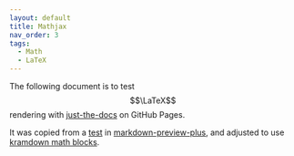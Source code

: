 ```yaml
---
layout: default
title: Mathjax
nav_order: 3
tags:
  - Math
  - LaTeX
---
```


The following document is to test $$\LaTeX$$ rendering with
[just-the-docs](https://github.com/pmarsceill/just-the-docs) on GitHub Pages.

It was copied from a
[test](https://github.com/atom-community/markdown-preview-plus/blob/master/EXAMPLE.md)
in [markdown-preview-plus](https://atom.io/packages/markdown-preview-plus),
and adjusted to use
[kramdown math blocks](https://kramdown.gettalong.org/syntax.html#math-blocks).
